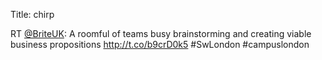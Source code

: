 Title: chirp

RT <a href="http://twitter.com/BriteUK">@BriteUK</a>: A roomful of teams busy brainstorming and creating viable business propositions <a href="http://t.co/b9crD0k5">http://t.co/b9crD0k5</a> #SwLondon #campuslondon
